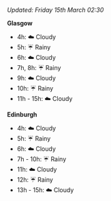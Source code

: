 *Updated: Friday 15th March 02:30*

**Glasgow**

* 4h: :cloud: Cloudy
* 5h: :umbrella: Rainy
* 6h: :cloud: Cloudy
* 7h, 8h: :umbrella: Rainy
* 9h: :cloud: Cloudy
* 10h: :umbrella: Rainy
* 11h - 15h: :cloud: Cloudy

**Edinburgh**

* 4h: :cloud: Cloudy
* 5h: :umbrella: Rainy
* 6h: :cloud: Cloudy
* 7h - 10h: :umbrella: Rainy
* 11h: :cloud: Cloudy
* 12h: :umbrella: Rainy
* 13h - 15h: :cloud: Cloudy
